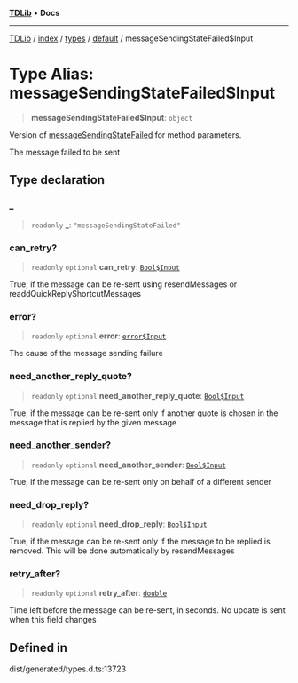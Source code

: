 [**TDLib**](../../../../../../README.md) • **Docs**

***

[TDLib](../../../../../../modules.md) / [index](../../../../../README.md) / [types](../../../README.md) / [default](../README.md) / messageSendingStateFailed$Input

# Type Alias: messageSendingStateFailed$Input

> **messageSendingStateFailed$Input**: `object`

Version of [messageSendingStateFailed](messageSendingStateFailed.md) for method parameters.

The message failed to be sent

## Type declaration

### \_

> `readonly` **\_**: `"messageSendingStateFailed"`

### can\_retry?

> `readonly` `optional` **can\_retry**: [`Bool$Input`](Bool$Input.md)

True, if the message can be re-sent using resendMessages or readdQuickReplyShortcutMessages

### error?

> `readonly` `optional` **error**: [`error$Input`](error$Input.md)

The cause of the message sending failure

### need\_another\_reply\_quote?

> `readonly` `optional` **need\_another\_reply\_quote**: [`Bool$Input`](Bool$Input.md)

True, if the message can be re-sent only if another quote is chosen in the message that is replied by the given message

### need\_another\_sender?

> `readonly` `optional` **need\_another\_sender**: [`Bool$Input`](Bool$Input.md)

True, if the message can be re-sent only on behalf of a different sender

### need\_drop\_reply?

> `readonly` `optional` **need\_drop\_reply**: [`Bool$Input`](Bool$Input.md)

True, if the message can be re-sent only if the message to be replied is removed. This will be done automatically by resendMessages

### retry\_after?

> `readonly` `optional` **retry\_after**: [`double`](double.md)

Time left before the message can be re-sent, in seconds. No update is sent when this field changes

## Defined in

dist/generated/types.d.ts:13723
